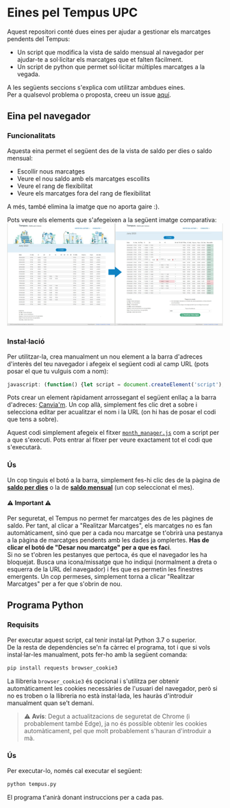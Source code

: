 # Eines pel Tempus UPC

Aquest repositori conté dues eines per ajudar a gestionar els marcatges pendents del Tempus:  
- Un script que modifica la vista de saldo mensual al navegador per ajudar-te a sol·licitar els marcatges que et falten fàcilment.
- Un script de python que permet sol·licitar múltiples marcatges a la vegada.

A les següents seccions s'explica com utilitzar ambdues eines.  
Per a qualsevol problema o proposta, creeu un issue [aquí](https://github.com/Diviloper/tempus_clocker/issues).

## Eina pel navegador

### Funcionalitats

Aquesta eina permet el següent des de la vista de saldo per dies o saldo mensual:

- Escollir nous marcatges
- Veure el nou saldo amb els marcatges escollits
- Veure el rang de flexibilitat
- Veure els marcatges fora del rang de flexibilitat

A més, també elimina la imatge que no aporta gaire :).

Pots veure els elements que s'afegeixen a la següent imatge comparativa:
![Comparació](./docs/comparacio.png "Comparació")


### Instal·lació

Per utilitzar-la, crea manualment un nou element a la barra d'adreces d'interès del teu navegador i afegeix el següent codi al camp URL (pots posar el que tu vulguis com a nom):
```javascript
javascript: (function() {let script = document.createElement('script');script.src = "https://github.com/Diviloper/tempus_clocker/releases/download/latest/month_manager.js";document.head.appendChild(script);})();
```
Pots crear un element ràpidament arrossegant el següent enllaç a la barra d'adreces: [Canvia'm](Canvia'm). Un cop allà, simplement fes clic dret a sobre i selecciona editar per acualitzar el nom i la URL (on hi has de posar el codi que tens a sobre).  

Aquest codi simplement afegeix el fitxer [`month_manager.js`](./month_manager.js) com a script per a que s'executi. Pots entrar al fitxer per veure exactament tot el codi que s'executarà.

### Ús

Un cop tinguis el botó a la barra, simplement fes-hi clic des de la pàgina de [**saldo per dies**](https://tempus.upc.edu/RLG/saldoMarcatgesIndividual/list) o la de [**saldo mensual**](https://tempus.upc.edu/RLG/saldoMensual/list) (un cop seleccionat el mes).

#### :warning: Important :warning:
Per seguretat, el Tempus no permet fer marcatges des de les pàgines de saldo. Per tant, al clicar a "Realitzar Marcatges", els marcatges no es fan automàticament,
sinó que per a cada nou marcatge se t'obrirà una pestanya a la pàgina de marcatges pendents amb les dades ja omplertes. **Has de clicar el botó de "Desar nou marcatge" per a que es faci**.  
Si no se t'obren les pestanyes que pertoca, és que el navegador les ha bloquejat. Busca una icona/missatge que ho indiqui (normalment a dreta o esquerra de la URL del navegador) i fes que es permetin les finestres emergents. Un cop permeses, simplement torna a clicar "Realitzar Marcatges" per a fer que s'obrin de nou.

## Programa Python
### Requisits

Per executar aquest script, cal tenir instal·lat Python 3.7 o superior.  
De la resta de dependències se'n fa càrrec el programa, tot i que si vols instal·lar-les manualment, pots fer-ho amb
la següent comanda:

```bash
pip install requests browser_cookie3
```

La llibreria `browser_cookie3` és opcional i s'utilitza per obtenir automàticament les cookies necessàries de l'usuari 
del navegador, però si no es troben o la llibreria no està instal·lada, les hauràs d'introduir manualment quan se't demani.

> :warning: **Avís**: Degut a actualitzacions de seguretat de Chrome (i probablement també Edge), ja no és possible obtenir les cookies automàticament, pel que molt probablement s'hauran d'introduir a mà.

### Ús

Per executar-lo, només cal executar el següent:

```bash
python tempus.py
```

El programa t'anirà donant instruccions per a cada pas.
